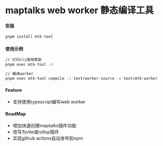 # maptalks web worker 静态编译工具

#### 安装
```bash
pnpm install mtk-tool
```

#### 使用示例

```bash
// 打印cli使用帮助
pnpm exec mtk-tool -h

// 编译worker
pnpm exec mtk-tool compile -i test/worker-source -o test/mtk-worker
```

#### Feature
- 支持使用typescript编写web worker

#### RoadMap
- 增加快速创建maptalks插件功能
- 改写为vite或rollup插件
- 实现github actions自动发布到npm